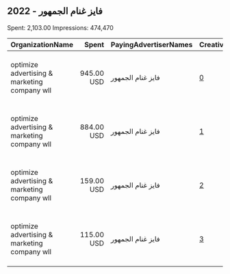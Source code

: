 ## 2022 - فايز غنام الجمهور 
Spent: 2,103.00
Impressions: 474,470

|OrganizationName|Spent|PayingAdvertiserNames|CreativeUrls|Impressions|Genders|AgeBrackets|CountryCodes|BillingAddresses|CandidateBallotInformation|
|:---|---:|:---|:---|---:|:---|:---|:---|:---|:---|
|optimize advertising & marketing company wll|945.00 USD|فايز غنام الجمهور|[0](https://www.snap.com/political-ads/asset/e48fa4a5ad3cbb79d9a160d9e0765d5e77df7b721980eedbf4c98a1008af46aa?mediaType=mp4)|216,364||21+|kuwait|"jaber almubarak st, behbehani complex, m floor, office 56,KUWAIT CITY,13046,KW"||
|optimize advertising & marketing company wll|884.00 USD|فايز غنام الجمهور|[1](https://www.snap.com/political-ads/asset/01bc91b9c7d8ef0bd0c6342aeafa2d97f70bb54bd63063268712811bf0f92eba?mediaType=mp4)|209,463||21+|kuwait|"jaber almubarak st, behbehani complex, m floor, office 56,KUWAIT CITY,13046,KW"||
|optimize advertising & marketing company wll|159.00 USD|فايز غنام الجمهور|[2](https://www.snap.com/political-ads/asset/b8eda791c6b4a1ff795c5e30eea61717703e14e57ae1e8c6aa5c1f296c9d3aa0?mediaType=mp4)|29,053||21+|kuwait|"jaber almubarak st, behbehani complex, m floor, office 56,KUWAIT CITY,13046,KW"||
|optimize advertising & marketing company wll|115.00 USD|فايز غنام الجمهور|[3](https://www.snap.com/political-ads/asset/3683021e752a977f5457ba5ee10282e94fe0bd65a9d9b7a256cf27495457dc09?mediaType=mp4)|19,590||21+|kuwait|"jaber almubarak st, behbehani complex, m floor, office 56,KUWAIT CITY,13046,KW"||
